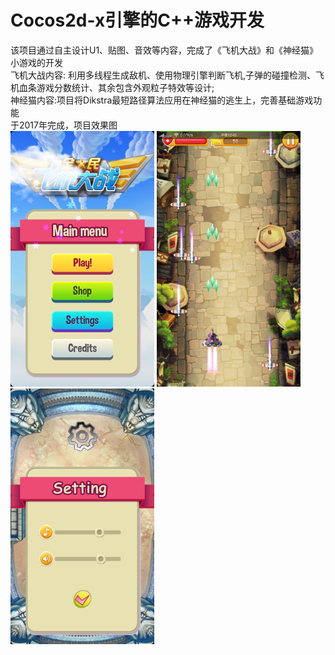 # Cocos2d-x引擎的C++游戏开发
<div>
<div>
  该项目通过自主设计U1、贴图、音效等内容，完成了《飞机大战》和《神经猫》小游戏的开发
</div>
<div>
  飞机大战内容: 利用多线程生成敌机、使用物理引擎判断飞机,子弹的碰撞检测、飞机血条游戏分数统计、其余包含外观粒子特效等设计; 
</div>
<div>
  神经猫内容:项目将Dikstra最短路径算法应用在神经猫的逃生上，完善基础游戏功能
</div>
于2017年完成，项目效果图
</div>
<div>
<img src="https://github.com/IamaC11/Cocos2d-x-C-/blob/main/show/Screenshot_2017-08-24-00-44-37-419_com.plane.png" width="230px">
<img src="https://github.com/IamaC11/Cocos2d-x-C-/blob/main/show/Screenshot_2017-08-24-00-45-07-310_com.plane.png" width="230px">
<img src="https://github.com/IamaC11/Cocos2d-x-C-/blob/main/show/Screenshot_2017-08-24-11-52-28-968_com.plane.png" width="230px">
</div>
